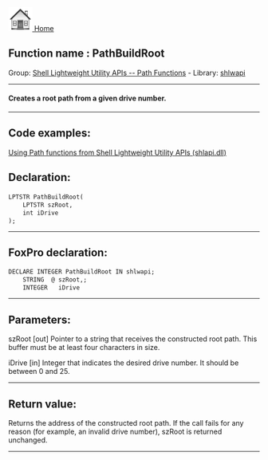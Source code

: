 [<img src="../../images/home.png"> Home ](https://github.com/VFPX/Win32API)  

## Function name : PathBuildRoot
Group: [Shell Lightweight Utility APIs -- Path Functions](../../functions_group.md#Shell_Lightweight_Utility_APIs_--_Path_Functions)  -  Library: [shlwapi](../../../libraries.md#shlwapi)  
***  


#### Creates a root path from a given drive number.
***  


## Code examples:
[Using Path functions from Shell Lightweight Utility APIs (shlapi.dll)](../../samples/sample_178.md)  

## Declaration:
```foxpro  
LPTSTR PathBuildRoot(
    LPTSTR szRoot,
    int iDrive
);  
```  
***  


## FoxPro declaration:
```foxpro  
DECLARE INTEGER PathBuildRoot IN shlwapi;
	STRING  @ szRoot,;
	INTEGER   iDrive  
```  
***  


## Parameters:
szRoot 
[out] Pointer to a string that receives the constructed root path. This buffer must be at least four characters in size. 

iDrive 
[in] Integer that indicates the desired drive number. It should be between 0 and 25.   
***  


## Return value:
Returns the address of the constructed root path. If the call fails for any reason (for example, an invalid drive number), szRoot is returned unchanged.  
***  

